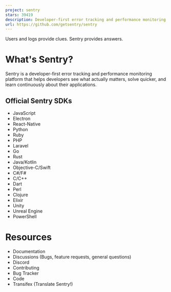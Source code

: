 ```yaml
---
project: sentry
stars: 39419
description: Developer-first error tracking and performance monitoring
url: https://github.com/getsentry/sentry
---
```


Users and logs provide clues. Sentry provides answers.

What's Sentry?
==============

Sentry is a developer-first error tracking and performance monitoring platform that helps developers see what actually matters, solve quicker, and learn continuously about their applications.

Official Sentry SDKs
--------------------

-   JavaScript
-   Electron
-   React-Native
-   Python
-   Ruby
-   PHP
-   Laravel
-   Go
-   Rust
-   Java/Kotlin
-   Objective-C/Swift
-   C#/F#
-   C/C++
-   Dart
-   Perl
-   Clojure
-   Elixir
-   Unity
-   Unreal Engine
-   PowerShell

Resources
=========

-   Documentation
-   Discussions (Bugs, feature requests, general questions)
-   Discord
-   Contributing
-   Bug Tracker
-   Code
-   Transifex (Translate Sentry!)
